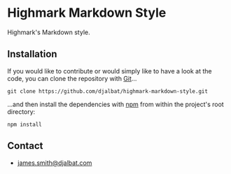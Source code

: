 # Highmark Markdown Style

Highmark's Markdown style.

## Installation

If you would like to contribute or would simply like to have a look at the code, you can clone the repository with [Git](https://git-scm.com/)...

    git clone https://github.com/djalbat/highmark-markdown-style.git

...and then install the dependencies with [npm](https://www.npmjs.com/) from within the project's root directory:

    npm install

## Contact

* james.smith@djalbat.com

